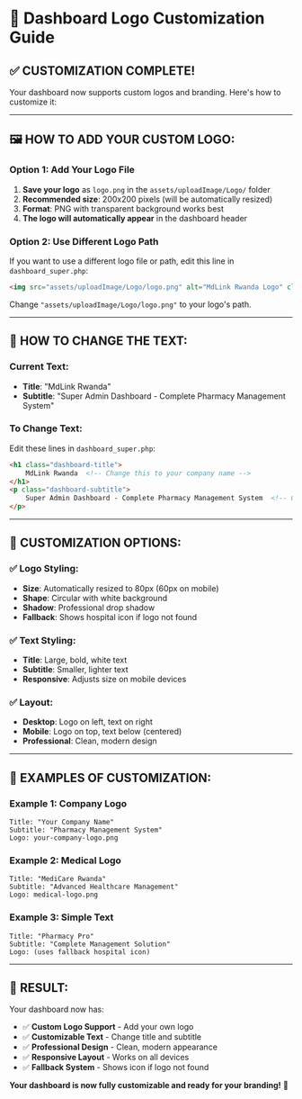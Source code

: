 # 🎨 Dashboard Logo Customization Guide

## ✅ **CUSTOMIZATION COMPLETE!**

Your dashboard now supports custom logos and branding. Here's how to customize it:

---

## 🖼️ **HOW TO ADD YOUR CUSTOM LOGO:**

### **Option 1: Add Your Logo File**
1. **Save your logo** as `logo.png` in the `assets/uploadImage/Logo/` folder
2. **Recommended size**: 200x200 pixels (will be automatically resized)
3. **Format**: PNG with transparent background works best
4. **The logo will automatically appear** in the dashboard header

### **Option 2: Use Different Logo Path**
If you want to use a different logo file or path, edit this line in `dashboard_super.php`:
```html
<img src="assets/uploadImage/Logo/logo.png" alt="MdLink Rwanda Logo" class="custom-logo">
```
Change `"assets/uploadImage/Logo/logo.png"` to your logo's path.

---

## 📝 **HOW TO CHANGE THE TEXT:**

### **Current Text:**
- **Title**: "MdLink Rwanda"
- **Subtitle**: "Super Admin Dashboard - Complete Pharmacy Management System"

### **To Change Text:**
Edit these lines in `dashboard_super.php`:
```html
<h1 class="dashboard-title">
    MdLink Rwanda  <!-- Change this to your company name -->
</h1>
<p class="dashboard-subtitle">
    Super Admin Dashboard - Complete Pharmacy Management System  <!-- Change this -->
</p>
```

---

## 🎨 **CUSTOMIZATION OPTIONS:**

### **✅ Logo Styling:**
- **Size**: Automatically resized to 80px (60px on mobile)
- **Shape**: Circular with white background
- **Shadow**: Professional drop shadow
- **Fallback**: Shows hospital icon if logo not found

### **✅ Text Styling:**
- **Title**: Large, bold, white text
- **Subtitle**: Smaller, lighter text
- **Responsive**: Adjusts size on mobile devices

### **✅ Layout:**
- **Desktop**: Logo on left, text on right
- **Mobile**: Logo on top, text below (centered)
- **Professional**: Clean, modern design

---

## 🚀 **EXAMPLES OF CUSTOMIZATION:**

### **Example 1: Company Logo**
```
Title: "Your Company Name"
Subtitle: "Pharmacy Management System"
Logo: your-company-logo.png
```

### **Example 2: Medical Logo**
```
Title: "MediCare Rwanda"
Subtitle: "Advanced Healthcare Management"
Logo: medical-logo.png
```

### **Example 3: Simple Text**
```
Title: "Pharmacy Pro"
Subtitle: "Complete Management Solution"
Logo: (uses fallback hospital icon)
```

---

## 🎯 **RESULT:**

Your dashboard now has:
- ✅ **Custom Logo Support** - Add your own logo
- ✅ **Customizable Text** - Change title and subtitle
- ✅ **Professional Design** - Clean, modern appearance
- ✅ **Responsive Layout** - Works on all devices
- ✅ **Fallback System** - Shows icon if logo not found

**Your dashboard is now fully customizable and ready for your branding!** 🎉
